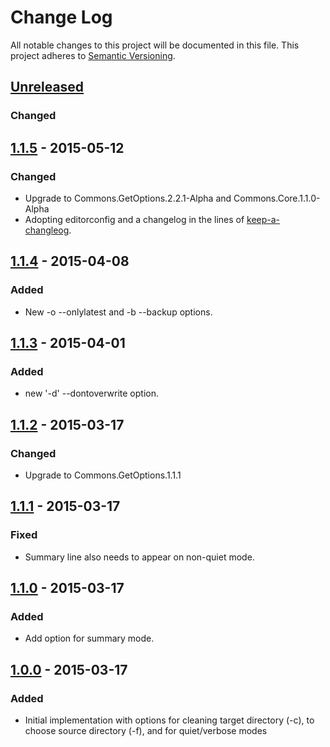 ﻿# Change Log
All notable changes to this project will be documented in this file.
This project adheres to [Semantic Versioning](http://semver.org/).

## [Unreleased][unreleased]
### Changed

## [1.1.5] - 2015-05-12
### Changed
- Upgrade to Commons.GetOptions.2.2.1-Alpha and Commons.Core.1.1.0-Alpha
- Adopting editorconfig and a changelog in the lines of [keep-a-changleog](https://github.com/olivierlacan/keep-a-changelog).

## [1.1.4] - 2015-04-08
### Added
- New -o --onlylatest and -b --backup options.

## [1.1.3] - 2015-04-01
### Added
- new '-d' --dontoverwrite option.

## [1.1.2] - 2015-03-17
### Changed
- Upgrade to Commons.GetOptions.1.1.1

## [1.1.1] - 2015-03-17
### Fixed
- Summary line also needs to appear on non-quiet mode.

## [1.1.0] - 2015-03-17
### Added
- Add option for summary mode.

## [1.0.0] - 2015-03-17
### Added
- Initial implementation with options for cleaning target directory (-c),
to choose source directory (-f), and for quiet/verbose modes

[unreleased]: https://github.com/managed-commons/cpdeploy/compare/89a1f7f03f53a0e35ee825be43e7433a4451f242...HEAD
[1.1.5]: https://github.com/managed-commons/cpdeploy/compare/76917b796954987575874eba8a4297527f08a8c9...89a1f7f03f53a0e35ee825be43e7433a4451f242
[1.1.4]: https://github.com/managed-commons/cpdeploy/compare/f548d8adbf221ae54cf7e4c2d18df026a4533a63...76917b796954987575874eba8a4297527f08a8c9
[1.1.3]: https://github.com/managed-commons/cpdeploy/compare/4b1e8ececc9ec52eaba7265422c3dd3277dd1ff8...f548d8adbf221ae54cf7e4c2d18df026a4533a63
[1.1.2]: https://github.com/managed-commons/cpdeploy/compare/4c29fd649497aecd760a23654241bec0de63925f...4b1e8ececc9ec52eaba7265422c3dd3277dd1ff8
[1.1.1]: https://github.com/managed-commons/cpdeploy/compare/c6abf5ce08f10c9f187d3354ef738c92288fae14...4c29fd649497aecd760a23654241bec0de63925f
[1.1.0]: https://github.com/managed-commons/cpdeploy/compare/6137594149516a71ec3e76e05dda692db381e0de...c6abf5ce08f10c9f187d3354ef738c92288fae14
[1.0.0]: https://github.com/managed-commons/cpdeploy/compare/907e2fa8fdbc2ebd2f3cdcd695db6f51cc2e5757...6137594149516a71ec3e76e05dda692db381e0de
